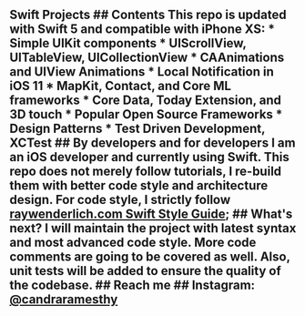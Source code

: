 ## Swift Projects ## Contents This repo is updated with Swift 5 and compatible with iPhone XS: * Simple UIKit components * UIScrollView, UITableView, UICollectionView * CAAnimations and UIView Animations * Local Notification in iOS 11 * MapKit, Contact, and Core ML frameworks * Core Data, Today Extension, and 3D touch * Popular Open Source Frameworks * Design Patterns * Test Driven Development, XCTest ## By developers and for developers I am an iOS developer and currently using Swift. **This repo does not merely follow tutorials, I re-build them with better code style and architecture design.** For code style, I strictly follow [raywenderlich.com Swift Style Guide](https://github.com/raywenderlich/swift-style-guide); ## What's next? I will maintain the project with latest syntax and most advanced code style. More code comments are going to be covered as well. Also, **unit tests** will be added to ensure the quality of the codebase. ## Reach me ## Instagram: [@candraramesthy](https://instagram.com/candraramesthy)
